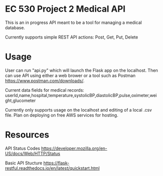 # EC 530 Project 2 Medical API

This is an in progress API meant to be a tool for managing a medical database.

Currently supports simple REST API actions: Post, Get, Put, Delete

# Usage
User can run "api.py" which will launch the Flask app on the localhost.  Then can use API using either a web brower or a tool such as Postman https://www.postman.com/downloads/.

Current data fields for medical records: userId,name,hospital,temperature,systolicBP,diastolicBP,pulse,oximeter,weight,glucometer

Currently only supports usage on the localhost and editing of a local .csv file.  Plan on deploying on free AWS services for hosting.

# Resources
API Status Codes
https://developer.mozilla.org/en-US/docs/Web/HTTP/Status

Basic API Stucture
https://flask-restful.readthedocs.io/en/latest/quickstart.html
